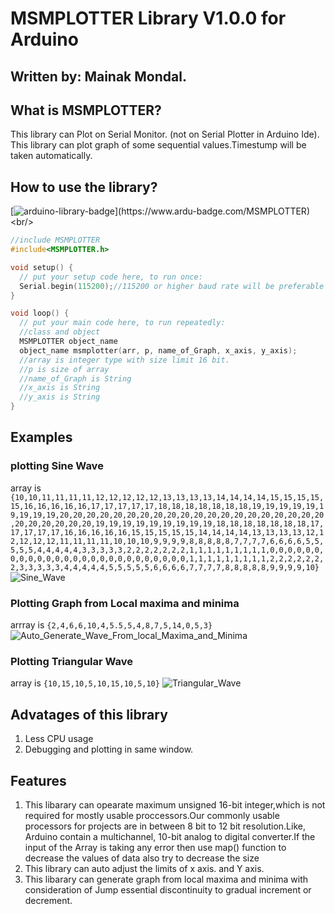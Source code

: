 # MSMPLOTTER Library V1.0.0 for Arduino

## Written by: Mainak Mondal.
## What is MSMPLOTTER?
This library can Plot on Serial Monitor. (not on Serial Plotter in Arduino Ide).
This library can plot graph of some sequential values.Timestump will be taken automatically.
## How to use the library?
[![arduino-library-badge](https://www.ardu-badge.com/badge/MSMPLOTTER.svg?)](https://www.ardu-badge.com/MSMPLOTTER)<br/>
```cpp
//include MSMPLOTTER
#include<MSMPLOTTER.h>

void setup() {
  // put your setup code here, to run once:
  Serial.begin(115200);//115200 or higher baud rate will be preferable
}

void loop() {
  // put your main code here, to run repeatedly:
  //class and object
  MSMPLOTTER object_name
  object_name msmplotter(arr, p, name_of_Graph, x_axis, y_axis);
  //array is integer type with size limit 16 bit.
  //p is size of array
  //name_of_Graph is String
  //x_axis is String
  //y_axis is String
}
```

## Examples
### plotting  Sine Wave
array is `{10,10,11,11,11,11,12,12,12,12,12,13,13,13,13,14,14,14,14,15,15,15,15,15,16,16,16,16,16,17,17,17,17,17,18,18,18,18,18,18,18,19,19,19,19,19,19,19,19,19,20,20,20,20,20,20,20,20,20,20,20,20,20,20,20,20,20,20,20,20,20,20,20,20,20,20,19,19,19,19,19,19,19,19,19,18,18,18,18,18,18,18,17,17,17,17,17,16,16,16,16,16,15,15,15,15,15,14,14,14,14,13,13,13,13,12,12,12,12,12,11,11,11,11,10,10,10,9,9,9,9,8,8,8,8,8,7,7,7,7,6,6,6,6,5,5,5,5,5,4,4,4,4,4,3,3,3,3,3,2,2,2,2,2,2,2,1,1,1,1,1,1,1,1,1,0,0,0,0,0,0,0,0,0,0,0,0,0,0,0,0,0,0,0,0,0,0,0,0,0,0,1,1,1,1,1,1,1,1,1,2,2,2,2,2,2,2,3,3,3,3,3,4,4,4,4,4,5,5,5,5,5,6,6,6,6,7,7,7,7,8,8,8,8,8,9,9,9,9,10}`
![Sine_Wave](https://user-images.githubusercontent.com/32256636/82096688-090f4f00-971f-11ea-8a2d-667842176f30.png)
### Plotting Graph from Local maxima and minima
arrray is `{2,4,6,6,10,4,5.5,5,4,8,7,5,14,0,5,3}`
![Auto_Generate_Wave_From_local_Maxima_and_Minima](https://user-images.githubusercontent.com/32256636/82096798-44118280-971f-11ea-8d42-2dfd257e29dd.png)
### Plotting Triangular Wave
array is `{10,15,10,5,10,15,10,5,10}`
![Triangular_Wave](https://user-images.githubusercontent.com/32256636/82096799-4542af80-971f-11ea-8730-8afc292cc5b1.png)
## Advatages of this library
1. Less CPU usage
2. Debugging and plotting in same window.
## Features
1. This libarary can opearate maximum  unsigned 16-bit integer,which is not required for mostly usable proccessors.Our commonly usable processors for projects are in between 8 bit to 12 bit resolution.Like, Arduino contain a multichannel, 10-bit analog to digital converter.If the input of the Array is taking any error then use map() function to decrease the values of data also try to decrease the size
2. This library can auto adjust the limits of x axis. and Y axis.
3. This libarary can generate graph from local maxima and minima with consideration of Jump essential discontinuity to gradual increment or decrement.
